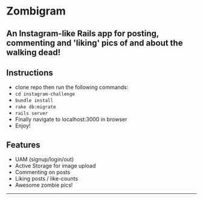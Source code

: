 Zombigram
=========
An Instagram-like Rails app for posting, commenting and 'liking' pics of and about the walking dead!
---------
## Instructions
- clone repo then run the following commands:
- `cd instagram-challenge`
- `bundle install`
- `rake db:migrate`
- `rails server`
- Finally navigate to localhost:3000 in browser
- Enjoy!

## Features
- UAM (signup/login/out)
- Active Storage for image upload
- Commenting on posts
- Liking posts / like-counts
- Awesome zombie pics!
-------
